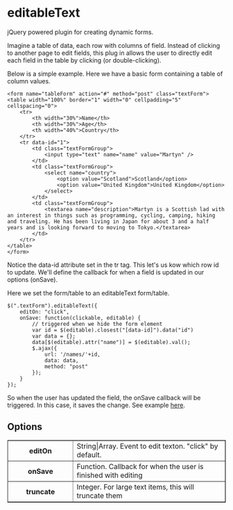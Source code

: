 # editableText

jQuery powered plugin for creating dynamic forms.

Imagine a table of data, each row with columns of field. Instead of clicking to another page to edit fields, this plug in allows the user to directly edit each field in the table by clicking (or double-clicking).

Below is a simple example. Here we have a basic form containing a table of column values.

```
<form name="tableForm" action="#" method="post" class="textForm">
<table width="100%" border="1" width="0" cellpadding="5" cellspacing="0">
	<tr>
		<th width="30%">Name</th>
		<th width="30%">Age</th>
		<th width="40%">Country</th>
	</tr>
	<tr data-id="1">
		<td class="textFormGroup">
            <input type="text" name="name" value="Martyn" />
        </td>
		<td class="textFormGroup">
            <select name="country">
                <option value="Scotland">Scotland</option>
                <option value="United Kingdom">United Kingdom</option>
            </select>
        </td>
		<td class="textFormGroup">
            <textarea name="description">Martyn is a Scottish lad with an interest in things such as programming, cycling, camping, hiking and traveling. He has been living in Japan for about 3 and a half years and is looking forward to moving to Tokyo.</textarea>
        </td>
	</tr>
</table>
</form>
```

Notice the data-id attribute set in the tr tag. This let's us kow which row id to update. We'll define the callback for when a field is updated in our options (onSave).

Here we set the form/table to an editableText form/table.

```
$(".textForm").editableText({
    editOn: "click",
    onSave: function(clickable, editable) {
        // triggered when we hide the form element
        var id = $(editable).closest("[data-id]").data("id")
        var data = {};
        data[$(editable).attr("name")] = $(editable).val();
        $.ajax({
            url: '/names/'+id,
            data: data,
            method: "post"
        });
    }
});
```

So when the user has updated the field, the onSave callback will be triggered. In this case, it saves the change. See example <a target="_blank" href="http://jsfiddle.net/bizt/y4p9u/13/">here</a>.

## Options

<table width="100%" border="1" width="0" cellpadding="5" cellspacing="0">
	<tr>
		<th width="30%">editOn</th>
		<td>String|Array. Event to edit texton. "click" by default.</th>
	</tr>
	<tr>
		<th width="30%">onSave</th>
		<td>Function. Callback for when the user is finished with editing</th>
	</tr>
	<tr>
		<th width="30%">truncate</th>
		<td>Integer. For large text items, this will truncate them</th>
	</tr>
</table>
